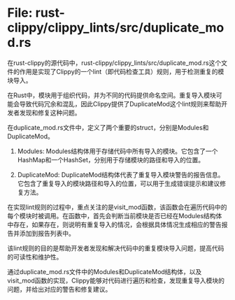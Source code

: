 # File: rust-clippy/clippy_lints/src/duplicate_mod.rs

在rust-clippy的源代码中，rust-clippy/clippy_lints/src/duplicate_mod.rs这个文件的作用是实现了Clippy的一个lint（即代码检查工具）规则，用于检测重复的模块导入。

在Rust中，模块用于组织代码，并为不同的代码提供命名空间。重复导入模块可能会导致代码冗余和混乱，因此Clippy提供了DuplicateMod这个lint规则来帮助开发者发现和修复这种问题。

在duplicate_mod.rs文件中，定义了两个重要的struct，分别是Modules和DuplicateMod。

1. Modules:
Modules结构体用于存储代码中所有导入的模块。它包含了一个HashMap和一个HashSet，分别用于存储模块的路径和导入的位置。

2. DuplicateMod:
DuplicateMod结构体代表了重复导入模块警告的报告信息。它包含了重复导入的模块路径和导入的位置，可以用于生成错误提示和建议修复方法。

在实现lint规则的过程中，重点关注的是visit_mod函数，该函数会在遍历代码中的每个模块时被调用。在函数中，首先会判断当前模块是否已经在Modules结构体中存在，如果存在，则说明有重复导入的情况，会根据具体情况生成相应的警告报告并添加到报告列表中。

该lint规则的目的是帮助开发者发现和解决代码中的重复模块导入问题，提高代码的可读性和维护性。

通过duplicate_mod.rs文件中的Modules和DuplicateMod结构体，以及visit_mod函数的实现，Clippy能够对代码进行遍历和检查，发现重复导入模块的问题，并给出对应的警告和修复建议。

